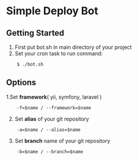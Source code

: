 # Simple Deploy Bot #

## Getting Started ##
1. First put bot.sh in main directory of your project
2. Set your cron task to run command:
```
    $ ./bot.sh
```

## Options ##
1.Set **framework**( yii, symfony, laravel )

```
    -f=$name / --framework=$name
```

2. Set **alias** of your git repository

```
    -a=$name / --alias=$name
```

3. Set **branch** name of your git repository

```
    -b=$name / --branch=$name
```

